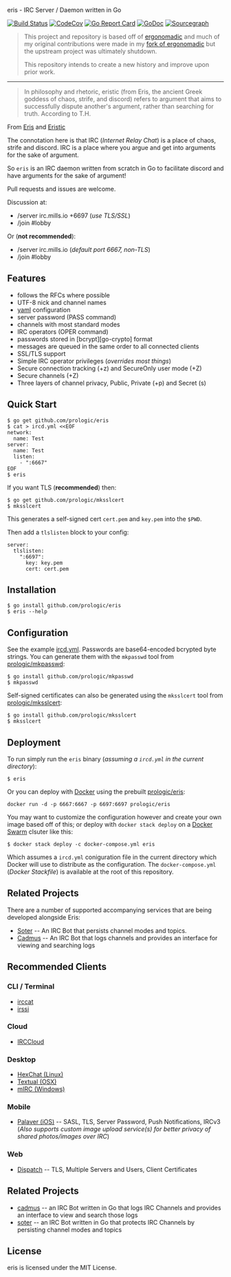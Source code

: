 eris - IRC Server / Daemon written in Go

[![Build Status](https://cloud.drone.io/api/badges/prologic/eris/status.svg)](https://cloud.drone.io/prologic/eris)
[![CodeCov](https://codecov.io/gh/prologic/eris/branch/master/graph/badge.svg)](https://codecov.io/gh/prologic/eris)
[![Go Report Card](https://goreportcard.com/badge/prologic/eris)](https://goreportcard.com/report/prologic/eris)
[![GoDoc](https://godoc.org/github.com/prologic/eris?status.svg)](https://godoc.org/github.com/prologic/eris) 
[![Sourcegraph](https://sourcegraph.com/github.com/prologic/eris/-/badge.svg)](https://sourcegraph.com/github.com/prologic/eris?badge)

> This project and repository is based off of [ergonomadic](https://github.com/edmund-huber/ergonomadic)
> and much of my original contributions were made in my [fork of ergonomadic](https://github.com/prologic/ergonomadic)
> but the upstream project was ultimately shutdown.
> 
> This repository intends to create a new history and improve upon prior work.

----

> In philosophy and rhetoric, eristic (from Eris, the ancient Greek goddess
> of chaos, strife, and discord) refers to argument that aims to successfully
> dispute another's argument, rather than searching for truth. According to T.H.

From [Eris](https://en.wikipedia.org/wiki/Eris_(mythology))
and [Eristic](https://en.wikipedia.org/wiki/Eristic)

The connotation here is that IRC (*Internet Relay Chat*) is a place of chaos,
strife and discord. IRC is a place where you argue and get into arguments for
the sake of argument.

So `eris` is an IRC daemon written from scratch in Go to facilitate discord
and have arguments for the sake of argument!

Pull requests and issues are welcome.

Discussion at:

* /server irc.mills.io +6697 (*use TLS/SSL*)
* /join #lobby

Or (**not recommended**):

* /server irc.mills.io (*default port 6667, non-TLS*)
* /join #lobby

## Features

* follows the RFCs where possible
* UTF-8 nick and channel names
* [yaml](http://yaml.org/) configuration
* server password (PASS command)
* channels with most standard modes
* IRC operators (OPER command)
* passwords stored in [bcrypt][go-crypto] format
* messages are queued in the same order to all connected clients
* SSL/TLS support
* Simple IRC operator privileges (*overrides most things*)
* Secure connection tracking (+z) and SecureOnly user mode (+Z)
* Secure channels (+Z)
* Three layers of channel privacy, Public, Private (+p) and Secret (s)

## Quick Start

```#!bash
$ go get github.com/prologic/eris
$ cat > ircd.yml <<EOF
network:
  name: Test
server:
  name: Test
  listen:
    - ":6667"
EOF
$ eris
```

If you want TLS (**recommended**) then:

```#!bash
$ go get github.com/prologic/mksslcert
$ mksslcert
```

This generates a self-signed cert `cert.pem` and `key.pem` into the `$PWD`.

Then add a `tlslisten` block to your config:

```#!yaml
server:
  tlslisten:
    ":6697":
      key: key.pem
      cert: cert.pem
```

## Installation

```#!bash
$ go install github.com/prologic/eris
$ eris --help
```

## Configuration

See the example [ircd.yml](ircd.yml). Passwords are base64-encoded
bcrypted byte strings. You can generate them with the `mkpasswd` tool
from [prologic/mkpasswd](https://github.com/prologic/mkpasswd):

```#!bash
$ go install github.com/prologic/mkpasswd
$ mkpasswd
```

Self-signed certificates can also be generated using the `mksslcert` tool
from [prologic/mksslcert](https://github.com/prologic/mksslcert):

```#!bash
$ go install github.com/prologic/mksslcert
$ mksslcert
```

## Deployment

To run simply run the `eris` binary (*assuming a `ircd.yml` in the current directory*):

```#!bash
$ eris
```

Or you can deploy with [Docker](https://www.docker.com) using the prebuilt [prologic/eris](https://hub.docker.com/r/prologic/eris/):

```#!bash
docker run -d -p 6667:6667 -p 6697:6697 prologic/eris
```

You may want to customize the configuration however and create your own image based off of this; or deploy with `docker stack deploy` on a [Docker Swarm](https://docs.docker.com/engine/swarm/) clsuter like this:

```#!bash
$ docker stack deploy -c docker-compose.yml eris
```

Which assumes a `ircd.yml` coniguration file in the current directory which Docker will use to distribute as the configuration. The `docker-compose.yml` (*Docker Stackfile*) is available at the root of this repository.

## Related Projects

There are a number of supported accompanying services that are being developed alongside Eris:

* [Soter](https://github.com/prologic/soter) -- An IRC Bot that persists channel modes and topics.
* [Cadmus](https://github.com/prologic/cadmus) -- An IRC Bot that logs channels and provides an interface for viewing and searching logs

## Recommended Clients

### CLI / Terminal

* [irccat](https://github.com/prologic/irccat)
* [irssi](https://irssi.org/)

### Cloud

* [IRCCloud](https://www.irccloud.com/)

### Desktop

* [HexChat (Linux)](https://hexchat.github.io/)
* [Textual (OSX)](https://www.codeux.com/textual/)
* [mIRC (Windows)](https://www.mirc.com/)

### Mobile

* [Palaver (iOS)](https://palaverapp.com/) -- SASL, TLS, Server Password, Push Notifications, IRCv3 (*Also supports custom image upload service(s) for better privacy of shared photos/images over IRC*)

### Web

* [Dispatch](https://github.com/khlieng/dispatch) -- TLS, Multiple Servers and Users, Client Certificates

## Related Projects

* [cadmus](https://github.com/prologic/cadmus) -- an IRC Bot written in Go that logs IRC Channels and provides an interface to view and search those logs
* [soter](https://github.com/prologic/soter) -- an IRC Bot written in Go that protects IRC Channels by persisting channel modes and topics

## License

eris is licensed under the MIT License.
